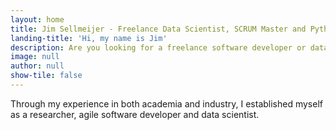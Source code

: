 ```yaml
---
layout: home
title: Jim Sellmeijer - Freelance Data Scientist, SCRUM Master and Python Developer
landing-title: 'Hi, my name is Jim'
description: Are you looking for a freelance software developer or data scientist to strengthen your team? Or perhaps, you already have a team but have trouble managing agile software development. With over 4 years of experience in Python programming, machine learning, statistics and Scrum (agile) software development I have built and implemented many software solutions that are currently in use by companies like Haufe, XING and PDV or have led to scientific publications. In addition to working as a python developer and data scientist, I became a certified Scrum master and have successfully managed the development team at Searchtalent GmbH within the agile framework.
image: null
author: null
show-tile: false
---
```

Through my experience in both academia and industry, I established myself as a researcher, agile software developer and data scientist.